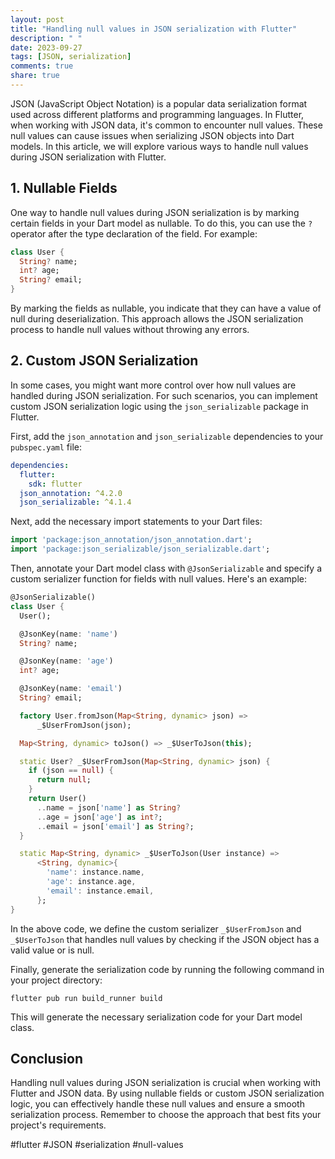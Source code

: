 ```yaml
---
layout: post
title: "Handling null values in JSON serialization with Flutter"
description: " "
date: 2023-09-27
tags: [JSON, serialization]
comments: true
share: true
---
```


JSON (JavaScript Object Notation) is a popular data serialization format used across different platforms and programming languages. In Flutter, when working with JSON data, it's common to encounter null values. These null values can cause issues when serializing JSON objects into Dart models. In this article, we will explore various ways to handle null values during JSON serialization with Flutter.

## 1. Nullable Fields

One way to handle null values during JSON serialization is by marking certain fields in your Dart model as nullable. To do this, you can use the `?` operator after the type declaration of the field. For example:

```dart
class User {
  String? name;
  int? age;
  String? email;
}
```

By marking the fields as nullable, you indicate that they can have a value of null during deserialization. This approach allows the JSON serialization process to handle null values without throwing any errors.

## 2. Custom JSON Serialization

In some cases, you might want more control over how null values are handled during JSON serialization. For such scenarios, you can implement custom JSON serialization logic using the `json_serializable` package in Flutter.

First, add the `json_annotation` and `json_serializable` dependencies to your `pubspec.yaml` file:

```yaml
dependencies:
  flutter:
    sdk: flutter
  json_annotation: ^4.2.0
  json_serializable: ^4.1.4
```

Next, add the necessary import statements to your Dart files:

```dart
import 'package:json_annotation/json_annotation.dart';
import 'package:json_serializable/json_serializable.dart';
```

Then, annotate your Dart model class with `@JsonSerializable` and specify a custom serializer function for fields with null values. Here's an example:

```dart
@JsonSerializable()
class User {
  User();

  @JsonKey(name: 'name')
  String? name;

  @JsonKey(name: 'age')
  int? age;

  @JsonKey(name: 'email')
  String? email;

  factory User.fromJson(Map<String, dynamic> json) =>
      _$UserFromJson(json);

  Map<String, dynamic> toJson() => _$UserToJson(this);

  static User? _$UserFromJson(Map<String, dynamic> json) {
    if (json == null) {
      return null;
    }
    return User()
      ..name = json['name'] as String?
      ..age = json['age'] as int?;
      ..email = json['email'] as String?;
  }

  static Map<String, dynamic> _$UserToJson(User instance) =>
      <String, dynamic>{
        'name': instance.name,
        'age': instance.age,
        'email': instance.email,
      };
}
```

In the above code, we define the custom serializer `_$UserFromJson` and `_$UserToJson` that handles null values by checking if the JSON object has a valid value or is null.

Finally, generate the serialization code by running the following command in your project directory:

```
flutter pub run build_runner build
```

This will generate the necessary serialization code for your Dart model class.

## Conclusion

Handling null values during JSON serialization is crucial when working with Flutter and JSON data. By using nullable fields or custom JSON serialization logic, you can effectively handle these null values and ensure a smooth serialization process. Remember to choose the approach that best fits your project's requirements.  

#flutter #JSON #serialization #null-values